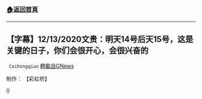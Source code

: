 ###  [:house:返回首頁](https://github.com/ourhimalayas/txt)
---

## 【字幕】12/13/2020文贵：明天14号后天15号，这是关键的日子，你们会很开心，会很兴奋的
` Caihongqiao` [轉載自GNews](https://gnews.org/zh-hans/646495/)

制作： 【彩虹桥】

0
